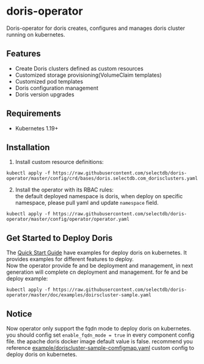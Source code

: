 # doris-operator
Doris-operator for doris creates, configures and manages doris cluster running on kubernetes.

## Features
- Create Doris clusters defined as custom resources
- Customized storage provisioning(VolumeClaim templates)
- Customized pod templates
- Doris configuration management
- Doris version upgrades

## Requirements
- Kubernetes 1.19+

## Installation
1. Install custom resource definitions:  
```
kubectl apply -f https://raw.githubusercontent.com/selectdb/doris-operator/master/config/crd/bases/doris.selectdb.com_dorisclusters.yaml
```
2. Install the operator with its RBAC rules:  
the default deployed namespace is doris, when deploy on specific namespace, please pull yaml and update `namespace` field.
```
kubectl apply -f https://raw.githubusercontent.com/selectdb/doris-operator/master/config/operator/operator.yaml
```

## Get Started to Deploy Doris
The [Quick Start Guide](./doc/examples) have examples for deploy doris on kubernetes. It provides examples for different features to deploy.  
Now the operator provide fe and be deployment and management, in next generation will complete cn deployment and management.
for fe and be deploy example:
```
kubectl apply -f https://raw.githubusercontent.com/selectdb/doris-operator/master/doc/examples/doirscluster-sample.yaml
```

## Notice 
 Now operator only support the fqdn mode to deploy doris on kubernetes. you should config set `enable_fqdn_mode = true` in every component config file.
 the apache doris docker image default value is false. recommend you reference [example/doriscluster-sample-comfigmap.yaml](./doc/examples/doriscluster-sample-comfigmap.yaml) custom config to deploy doris on kubernetes.